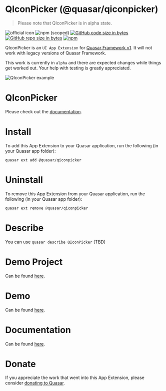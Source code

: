 QIconPicker (@quasar/qiconpicker)
===

> Please note that QIconPicker is in alpha state.

![official icon](https://img.shields.io/badge/Quasar%201.0-Official%20UI%20App%20Extension-blue.svg)
![npm (scoped)](https://img.shields.io/npm/v/@quasar/quasar-app-extension-qiconpicker.svg?style=plastic)
[![GitHub code size in bytes](https://img.shields.io/github/languages/code-size/quasarframework/app-extension-qiconpicker.svg)]()
[![GitHub repo size in bytes](https://img.shields.io/github/repo-size/quasarframework/app-extension-qiconpicker.svg)]()
[![npm](https://img.shields.io/npm/dt/@quasar/quasar-app-extension-qiconpicker.svg)](https://www.npmjs.com/package/@quasar/quasar-app-extension-qiconpicker)

QIconPicker is an `UI App Extension` for [Quasar Framework v1](https://quasar.dev/). It will not work with legacy versions of Quasar Framework.

This work is currently in `alpha` and there are expected changes while things get worked out. Your help with testing is greatly appreciated.

![QIconPicker example](https://raw.githubusercontent.com/quasarframework/app-extension-qiconpicker/dev/demo/src/statics/q-icon-picker.png)

# QIconPicker
Please check out the [documentation](https://quasarframework.github.io/app-extension-qiconpicker/).

# Install
To add this App Extension to your Quasar application, run the following (in your Quasar app folder):
```
quasar ext add @quasar/qiconpicker
```

# Uninstall
To remove this App Extension from your Quasar application, run the following (in your Quasar app folder):
```
quasar ext remove @quasar/qiconpicker
```

# Describe
You can use `quasar describe QIconPicker` (TBD)

# Demo Project
Can be found [here](https://github.com/quasarframework/app-extension-qiconpicker/tree/master/demo).

# Demo
Can be found [here](https://quasarframework.github.io/app-extension-qiconpicker/demo).

# Documentation
Can be found [here](https://quasarframework.github.io/app-extension-qiconpicker).

# Donate
If you appreciate the work that went into this App Extension, please consider [donating to Quasar](https://donate.quasar.dev).
